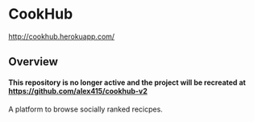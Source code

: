 # CookHub
http://cookhub.herokuapp.com/

## Overview
#### This repository is no longer active and the project will be recreated at https://github.com/alex415/cookhub-v2
A platform to browse socially ranked recicpes.
